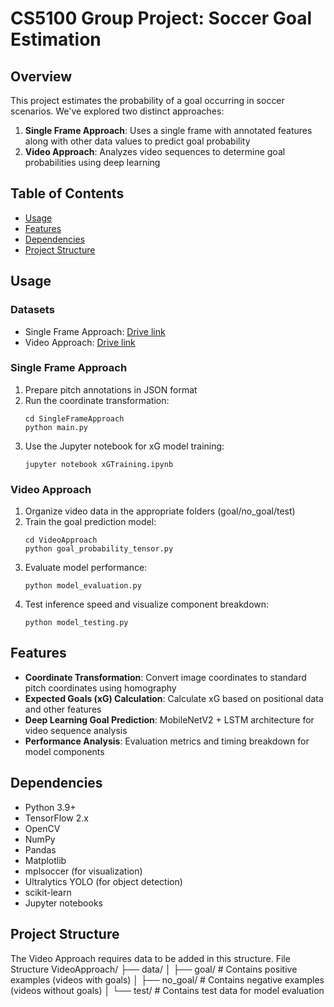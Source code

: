 # CS5100 Group Project: Soccer Goal Estimation

## Overview
This project estimates the probability of a goal occurring in soccer scenarios. We've explored two distinct approaches:
1. **Single Frame Approach**: Uses a single frame with annotated features along with other data values to predict goal probability
2. **Video Approach**: Analyzes video sequences to determine goal probabilities using deep learning

## Table of Contents
- [Usage](#usage)
- [Features](#features)
- [Dependencies](#dependencies)
- [Project Structure](#project-structure)

## Usage
### Datasets

- Single Frame Approach: [Drive link](https://drive.google.com/drive/folders/1FUme8Zo5mADquD9FyQXIwVBua6OfmaVL?usp=sharing)
- Video Approach: [Drive link](https://drive.google.com/drive/folders/1xgeI2YpRv0386j57nz_veDZkCk_eTg2I?usp=sharing)

### Single Frame Approach
1. Prepare pitch annotations in JSON format
2. Run the coordinate transformation:
   ```
   cd SingleFrameApproach
   python main.py
   ```
3. Use the Jupyter notebook for xG model training:
   ```
   jupyter notebook xGTraining.ipynb
   ```

### Video Approach
1. Organize video data in the appropriate folders (goal/no_goal/test)
2. Train the goal prediction model:
   ```
   cd VideoApproach
   python goal_probability_tensor.py
   ```
3. Evaluate model performance:
   ```
   python model_evaluation.py
   ```
4. Test inference speed and visualize component breakdown:
   ```
   python model_testing.py
   ```

## Features
- **Coordinate Transformation**: Convert image coordinates to standard pitch coordinates using homography
- **Expected Goals (xG) Calculation**: Calculate xG based on positional data and other features
- **Deep Learning Goal Prediction**: MobileNetV2 + LSTM architecture for video sequence analysis
- **Performance Analysis**: Evaluation metrics and timing breakdown for model components

## Dependencies
- Python 3.9+
- TensorFlow 2.x
- OpenCV
- NumPy
- Pandas
- Matplotlib
- mplsoccer (for visualization)
- Ultralytics YOLO (for object detection)
- scikit-learn
- Jupyter notebooks

## Project Structure
The Video Approach requires data to be added in this structure. 
File Structure
VideoApproach/
├── data/
│   ├── goal/         # Contains positive examples (videos with goals)
│   ├── no_goal/      # Contains negative examples (videos without goals)
│   └── test/         # Contains test data for model evaluation